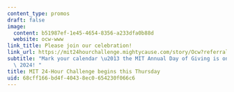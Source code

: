 ```yaml
---
content_type: promos
draft: false
image:
  content: b51987ef-1e45-4654-8356-a233dfa0b88d
  website: ocw-www
link_title: Please join our celebration!
link_url: https://mit24hourchallenge.mightycause.com/story/Ocw?referral_code=website-OCW&utm_source=OCW&utm_medium=website&utm_campaign=24HRC_FY24
subtitle: "Mark your calendar \u2013 the MIT Annual Day of Giving is on March 14,\
  \ 2024! "
title: MIT 24-Hour Challenge begins this Thursday
uid: 68cff166-bd4f-4043-8ec0-654230f066c6
---
```


